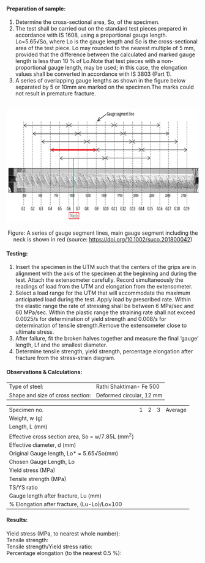 #### Preparation of sample:
1.  Determine the cross-sectional area, So, of the specimen. 
2.  The test shall be carried out on the standard test pieces prepared in accordance with IS 1608, using a proportional gauge length. Lo=5.65√So, where Lo is the gauge length and So is the cross-sectional area of the test piece. Lo may rounded to the nearest multiple of 5 mm, provided that the difference between the calculated and marked gauge length is less than 10 % of Lo.Note that test pieces with a non-proportional gauge length, may be used; in this case, the elongation values shall be converted in accordance with IS 3803 (Part 1).
3.  A series of overlapping gauge lengths as shown in the figure below separated by 5 or 10mm are marked on the specimen.The marks could not result in premature fracture.

<center>
<br>
  <img src="webimages/p1.png" style="height: 300px;">
<br>

Figure: A series of gauge segment lines, main gauge segment including the neck is shown in red (source: https://doi.org/10.1002/suco.201800042)
</center>

#### Testing:

<ol>
  <li>
    Insert the specimen in the UTM such that the centers of the grips are in alignment with the axis of the specimen at the beginning and during the test. Attach the extensometer carefully. Record simultaneously the readings of load from the UTM and elongation from the extensometer.
  </li>
  <li>
    Select a load range for the UTM that will accommodate the maximum anticipated load during the test. Apply load by prescribed rate. Within the elastic range the rate of stressing shall be between 6 MPa/sec and 60 MPa/sec. Within the plastic range the straining rate shall not exceed 0.0025/s for determination of yield strength and 0.008/s for determination of tensile strength.Remove the extensometer close to ultimate stress.
  </li>
  <li>
    After failure, fit the broken halves together and measure the final ‘gauge’ length, Lf and the smallest diameter.
  </li>  
  <li>
    Determine tensile strength, yield strength, percentage elongation after fracture from the stress-strain diagram.
  </li>
</ol>


#### Observations & Calculations:


<table>
  <tr>
    <td>
    Type of steel:
    </td>
    <td>
    Rathi Shaktiman- Fe 500
    </td>
  </tr>
  <tr>
    <td>
    Shape and size of cross section:
    </td>
    <td>
    Deformed circular, 12 mm
    </td>
  </tr>
</table>

<table>
  <tr>
    <td>Specimen no.</td>
    <td>1</td>
    <td>2</td>
    <td>3</td>
    <td>Average</td>
  </tr>
  <tr>
    <td>Weight, w (g)</td>
    <td></td>
    <td></td>
    <td></td>
    <td></td>
  </tr>
  <tr>
    <td>Length, L (mm)</td>
    <td></td>
    <td></td>
    <td></td>
    <td></td>
  </tr>
  <tr>
    <td>Effective cross section area, So = w/7.85L (mm<sup>2</sup>)</td>
    <td></td>
    <td></td>
    <td></td>
    <td></td>
  </tr>
  <tr>
    <td>Effective diameter, d (mm)</td>
    <td></td>
    <td></td>
    <td></td>
    <td></td>
  </tr>
  <tr>
    <td>Original Gauge length, Lo* = 5.65√So(mm)</td>
    <td></td>
    <td></td>
    <td></td>
    <td></td>
  </tr>
  <tr>
    <td>Chosen Gauge Length, Lo</td>
    <td></td>
    <td></td>
    <td></td>
    <td></td>
  </tr>
  <tr>
    <td>Yield stress (MPa)</td>
    <td></td>
    <td></td>
    <td></td>
    <td></td>
  </tr>
  <tr>
    <td>Tensile strength (MPa)</td>
    <td></td>
    <td></td>
    <td></td>
    <td></td>
  </tr>
  <tr>
    <td>TS/YS ratio</td>
    <td></td>
    <td></td>
    <td></td>
    <td></td>
  </tr>
  <tr>
    <td>Gauge length after fracture, Lu (mm)</td>
    <td></td>
    <td></td>
    <td></td>
    <td></td>
  </tr>
  <tr>
    <td>% Elongation after fracture, (Lu-Lo)/Lo×100</td>
    <td></td>
    <td></td>
    <td></td>
    <td></td>
  </tr>
</table>


#### Results:


Yield stress (MPa, to nearest whole number):<br>
Tensile strength:<br>
Tensile strength/Yield stress ratio: <br>
Percentage elongation (to the nearest 0.5 %):<br>

